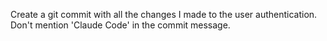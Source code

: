 Create a git commit with all the changes I made to the user authentication.
Don't mention 'Claude Code' in the commit message.
